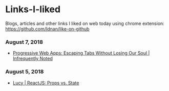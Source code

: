 # Links-I-liked
Blogs, articles and other links I liked on web today using chrome extension: https://github.com/Idnan/like-on-github


### August 7, 2018 
- [Progressive Web Apps: Escaping Tabs Without Losing Our Soul | Infrequently Noted](https://infrequently.org/2015/06/progressive-apps-escaping-tabs-without-losing-our-soul/) 
### August 5, 2018 
- [Lucy | ReactJS: Props vs. State](http://lucybain.com/blog/2016/react-state-vs-pros/) 
